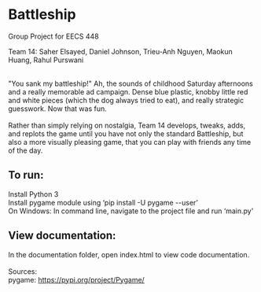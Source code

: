 # Battleship
Group Project for EECS 448

<h>Team 14: Saher Elsayed, Daniel Johnson, Trieu-Anh Nguyen, Maokun Huang, Rahul Purswani<h>
    
<br>"You sank my battleship!" Ah, the sounds of childhood Saturday afternoons and a really memorable ad campaign. Dense blue plastic, knobby little red and white pieces (which the dog always tried to eat), and really strategic guesswork. Now that was fun.
<br><br>Rather than simply relying on nostalgia, Team 14 develops, tweaks, adds, and replots the game until you have not only the standard Battleship, but also a more visually pleasing game, that you can play with friends any time of the day. 
## To run:
Install Python 3
<br>Install pygame module using ‘pip install -U pygame --user’
<br>On Windows: In command line, navigate to the project file and run ‘main.py'
## View documentation:
In the documentation folder, open index.html to view code documentation.
<br><br>Sources:
<br>pygame: https://pypi.org/project/Pygame/

